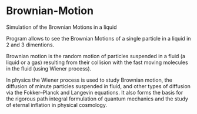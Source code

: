 # Brownian-Motion
Simulation of the Brownian Motions in a liquid

Program allows to see the Brownian Motions of a single particle in a liquid in 2 and 3 dimentions.

Brownian motion is the random motion of particles suspended in a fluid (a liquid or a gas) resulting from their collision with the fast moving molecules in the fluid (using Wiener process).

In physics the Wiener process is used to study Brownian motion, the diffusion of minute particles suspended in fluid, and other types of diffusion via the Fokker–Planck and Langevin equations. It also forms the basis for the rigorous path integral formulation of quantum mechanics and the study of eternal inflation in physical cosmology. 

[Wiener process]: https://en.wikipedia.org/wiki/Wiener_process
[Brownian motion]: https://en.wikipedia.org/wiki/Brownian_motion

